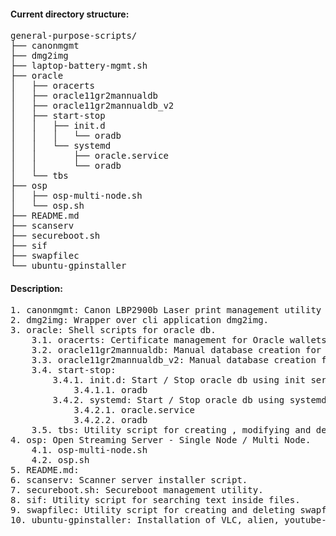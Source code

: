 #### Current directory structure:
<pre>
general-purpose-scripts/
├── canonmgmt
├── dmg2img
├── laptop-battery-mgmt.sh
├── oracle
│   ├── oracerts
│   ├── oracle11gr2mannualdb
│   ├── oracle11gr2mannualdb_v2
│   ├── start-stop
│   │   ├── init.d
│   │   │   └── oradb
│   │   └── systemd
│   │       ├── oracle.service
│   │       └── oradb
│   └── tbs
├── osp
│   ├── osp-multi-node.sh
│   └── osp.sh
├── README.md
├── scanserv
├── secureboot.sh
├── sif
├── swapfilec
└── ubuntu-gpinstaller
</pre>

#### Description:
<pre>
1. canonmgmt: Canon LBP2900b Laser print management utility for deb/rpm.
2. dmg2img: Wrapper over cli application dmg2img.
3. oracle: Shell scripts for oracle db.
    3.1. oracerts: Certificate management for Oracle wallets.
    3.2. oracle11gr2mannualdb: Manual database creation for Oracle 11g R2 database
    3.3. oracle11gr2mannualdb_v2: Manual database creation for Oracle 11g R2 database - v2
    3.4. start-stop:
        3.4.1. init.d: Start / Stop oracle db using init service.
        	3.4.1.1. oradb
		3.4.2. systemd: Start / Stop oracle db using systemd service.
			3.4.2.1. oracle.service
			3.4.2.2. oradb
	3.5. tbs: Utility script for creating , modifying and deleting tablespace.
4. osp: Open Streaming Server - Single Node / Multi Node.
	4.1. osp-multi-node.sh
	4.2. osp.sh
5. README.md: 
6. scanserv: Scanner server installer script.
7. secureboot.sh: Secureboot management utility.
8. sif: Utility script for searching text inside files.
9. swapfilec: Utility script for creating and deleting swapfile.
10. ubuntu-gpinstaller: Installation of VLC, alien, youtube-dl, gparted, ubuntu-tweak, wine1.6, gimp, vuze and audio codecs.
</pre>